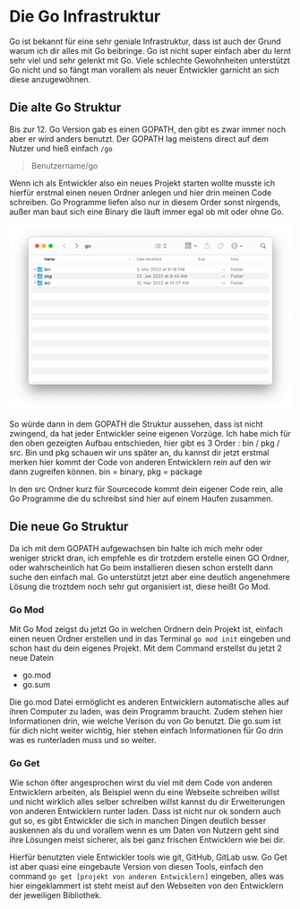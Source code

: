 # Die Go Infrastruktur

Go ist bekannt für eine sehr geniale Infrastruktur, dass ist auch der Grund warum ich dir alles mit Go beibringe. Go ist nicht super einfach aber du lernt sehr viel und sehr gelenkt mit Go. Viele schlechte Gewohnheiten unterstützt Go nicht und so fängt man vorallem als neuer Entwickler garnicht an sich diese anzugewöhnen.

## Die alte Go Struktur

Bis zur 12. Go Version gab es einen GOPATH, den gibt es zwar immer noch aber er wird anders benutzt. Der GOPATH lag meistens direct auf dem Nutzer und hieß einfach `/go`

> Benutzername/go

Wenn ich als Entwickler also ein neues Projekt starten wollte musste ich hierfür erstmal einen neuen Ordner anlegen und hier drin meinen Code schreiben. Go Programme liefen also nur in diesem Order sonst nirgends, außer man baut sich eine Binary die läuft immer egal ob mit oder ohne Go.

<img src="resources/Screenshot 2022-03-15 at 9.16.52 AM.png">

So  würde dann in dem GOPATH die Struktur aussehen, dass ist nicht zwingend, da hat jeder Entwickler seine eigenen Vorzüge. Ich habe mich für den oben gezeigten Aufbau entschieden, hier gibt es 3 Order : bin / pkg / src. Bin und pkg schauen wir uns später an, du kannst dir jetzt erstmal merken hier kommt der Code von anderen Entwicklern rein auf den wir dann zugreifen können. bin = binary, pkg = package

In den src Ordner kurz für Sourcecode kommt dein eigener Code rein, alle Go Programme die du schreibst sind hier auf einem Haufen zusammen.

## Die neue Go Struktur

Da ich mit dem GOPATH aufgewachsen bin halte ich mich mehr oder weniger strickt dran, ich empfehle es dir trotzdem erstelle einen GO Ordner, oder wahrscheinlich hat Go beim installieren diesen schon erstellt dann suche den einfach mal. Go unterstützt jetzt aber eine deutlich angenehmere Lösung die troztdem noch sehr gut organisiert ist, diese heißt Go Mod.

### Go Mod

Mit Go Mod zeigst du jetzt Go in welchen Ordnern dein Projekt ist, einfach einen neuen Ordner erstellen und in das Terminal `go mod init`  eingeben und schon hast du dein eigenes Projekt. Mit dem Command erstellst du jetzt 2 neue Datein

- go.mod
- go.sum

Die go.mod Datei ermöglicht es anderen Entwicklern automatische alles auf ihren Computer zu laden, was dein Programm braucht. Zudem stehen hier Informationen drin, wie welche Verison du von Go benutzt. Die go.sum ist für dich nicht weiter wichtig, hier stehen einfach Informationen für Go drin was es runterladen muss und so weiter.

### Go Get

Wie schon öfter angesprochen wirst du viel mit dem Code von anderen Entwicklern arbeiten, als Beispiel wenn du eine Webseite schreiben willst und nicht wirklich alles selber schreiben willst kannst du dir Erweiterungen von anderen Entwicklern runter laden. Dass ist nicht nur ok sondern auch gut so, es gibt Entwickler die sich in manchen Dingen deutlich besser auskennen als du und vorallem wenn es um Daten von Nutzern geht sind ihre Lösungen meist sicherer, als bei ganz frischen Entwicklern wie bei dir.

Hierfür benutzten viele Entwickler tools wie git, GitHub, GitLab usw.  Go Get ist aber quasi eine eingebaute Version von diesen Tools, einfach den command `go get [projekt von anderen Entwicklern]` eingeben, alles was hier eingeklammert ist steht meist auf den Webseiten von den Entwicklern der jeweiligen Bibliothek.

